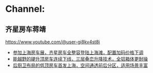 # Channel:
## 齐星房车蒋靖
https://www.youtube.com/@user-gi8kv4st8i
- [参加上海房车展，齐星房车全整容登陆上海滩，配置加码价格下调](https://youtu.be/qj7Bur4Dymc)
- [能越野的硬升顶房车连续下线，三层叠峦升降技术，全铝箱体更耐操](https://youtu.be/H6S6wrSutBQ)
- [后厨卫布局的低顶房车首发上海，空间通透前后分区，适用场景丰富](https://youtu.be/jIA-rqkzWec)
